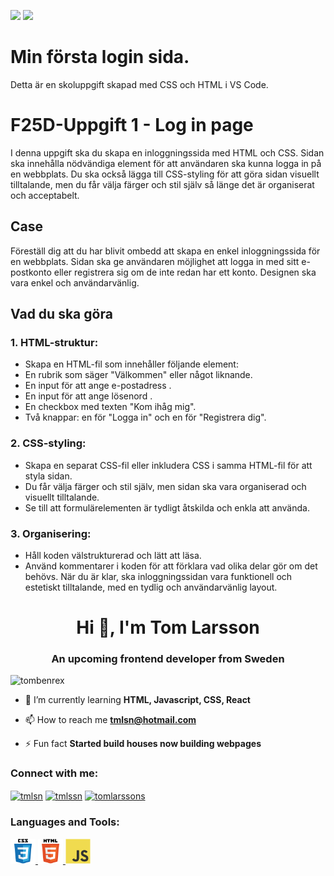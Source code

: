 <p float="right">
  <img src="https://github.com/tombenrex/LoginPage2/blob/main/img/Fullscreen-preview.png" height="280"  />
  <img src="https://github.com/tombenrex/LoginPage2/blob/main/img/768px-preview.png" height="280" /> 
  
</p>


##
#  <b>Min första login sida.</b> </br>
  Detta är en skoluppgift skapad med CSS och HTML i VS Code. 


##

# F25D-Uppgift 1 - Log in page

I denna uppgift ska du skapa en inloggningssida med HTML och CSS. Sidan ska innehålla nödvändiga element för att användaren ska kunna logga in på en webbplats. Du ska också lägga till CSS-styling för att göra sidan visuellt tilltalande, men du får välja färger och stil själv så länge det är organiserat och acceptabelt.

## Case

Föreställ dig att du har blivit ombedd att skapa en enkel inloggningssida för en webbplats. Sidan ska ge användaren möjlighet att logga in med sitt e-postkonto eller registrera sig om de inte redan har ett konto. Designen ska vara enkel och användarvänlig.

## Vad du ska göra

### 1. HTML-struktur:
* Skapa en HTML-fil som innehåller följande element:
* En rubrik som säger "Välkommen" eller något liknande.
* En input för att ange e-postadress .
* En input för att ange lösenord .
* En checkbox med texten "Kom ihåg mig".
* Två knappar: en för "Logga in" och en för "Registrera dig".
### 2. CSS-styling:
* Skapa en separat CSS-fil eller inkludera CSS i samma HTML-fil för att styla sidan.
* Du får välja färger och stil själv, men sidan ska vara organiserad och visuellt tilltalande.
* Se till att formulärelementen är tydligt åtskilda och enkla att använda.
### 3. Organisering:
* Håll koden välstrukturerad och lätt att läsa.
* Använd kommentarer i koden för att förklara vad olika delar gör om det behövs.
  När du är klar, ska inloggningssidan vara funktionell och estetiskt tilltalande, med en tydlig och användarvänlig layout.

##

<h1 align="center">Hi 👋, I'm Tom Larsson</h1>
<h3 align="center">An upcoming frontend developer from Sweden</h3>

<p align="left"> <img src="https://komarev.com/ghpvc/?username=tombenrex&label=Profile%20views&color=0e75b6&style=flat" alt="tombenrex" /> </p>

- 🌱 I’m currently learning **HTML, Javascript, CSS, React**

- 📫 How to reach me **tmlsn@hotmail.com**

- ⚡ Fun fact **Started build houses now building webpages**

<h3 align="left">Connect with me:</h3>
<p align="left">
<a href="https://linkedin.com/in/tmlsn" target="blank"><img align="center" src="https://raw.githubusercontent.com/rahuldkjain/github-profile-readme-generator/master/src/images/icons/Social/linked-in-alt.svg" alt="tmlsn" height="30" width="40" /></a>
<a href="https://fb.com/tmlssn" target="blank"><img align="center" src="https://raw.githubusercontent.com/rahuldkjain/github-profile-readme-generator/master/src/images/icons/Social/facebook.svg" alt="tmlssn" height="30" width="40" /></a>
<a href="https://instagram.com/tomlarssons" target="blank"><img align="center" src="https://raw.githubusercontent.com/rahuldkjain/github-profile-readme-generator/master/src/images/icons/Social/instagram.svg" alt="tomlarssons" height="30" width="40" /></a>
</p>

<h3 align="left">Languages and Tools:</h3>
<p align="left"> <a href="https://www.w3schools.com/css/" target="_blank" rel="noreferrer"> <img src="https://raw.githubusercontent.com/devicons/devicon/master/icons/css3/css3-original-wordmark.svg" alt="css3" width="40" height="40"/> </a> <a href="https://www.w3.org/html/" target="_blank" rel="noreferrer"> <img src="https://raw.githubusercontent.com/devicons/devicon/master/icons/html5/html5-original-wordmark.svg" alt="html5" width="40" height="40"/> </a> <a href="https://developer.mozilla.org/en-US/docs/Web/JavaScript" target="_blank" rel="noreferrer"> <img src="https://raw.githubusercontent.com/devicons/devicon/master/icons/javascript/javascript-original.svg" alt="javascript" width="40" height="40"/> </a> </p>


